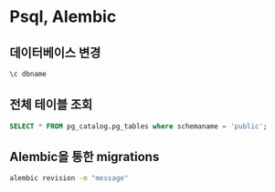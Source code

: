 # Psql, Alembic

## 데이터베이스 변경

```sql
\c dbname
```

## 전체 테이블 조회

```sql
SELECT * FROM pg_catalog.pg_tables where schemaname = 'public';
```

## Alembic을 통한 migrations

```bash
alembic revision -m "message"
```
